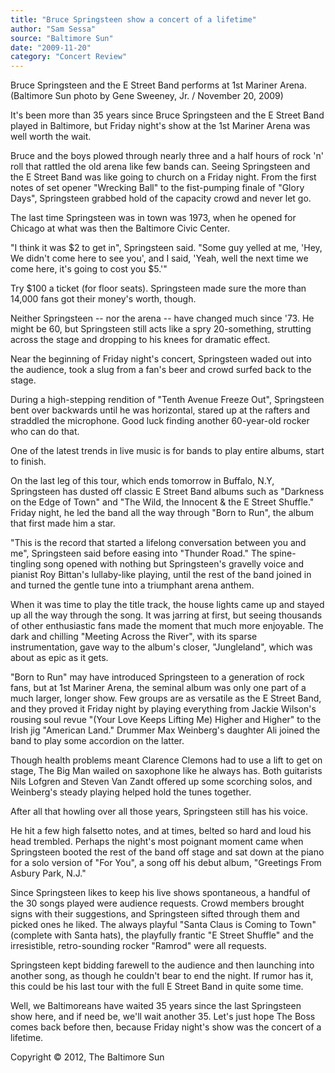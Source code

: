 ```yaml
---
title: "Bruce Springsteen show a concert of a lifetime"
author: "Sam Sessa"
source: "Baltimore Sun"
date: "2009-11-20"
category: "Concert Review"
---
```


Bruce Springsteen and the E Street Band performs at 1st Mariner Arena. (Baltimore Sun photo by Gene Sweeney, Jr. / November 20, 2009)

It's been more than 35 years since Bruce Springsteen and the E Street Band played in Baltimore, but Friday night's show at the 1st Mariner Arena was well worth the wait.

Bruce and the boys plowed through nearly three and a half hours of rock 'n' roll that rattled the old arena like few bands can. Seeing Springsteen and the E Street Band was like going to church on a Friday night. From the first notes of set opener "Wrecking Ball" to the fist-pumping finale of "Glory Days", Springsteen grabbed hold of the capacity crowd and never let go.

The last time Springsteen was in town was 1973, when he opened for Chicago at what was then the Baltimore Civic Center.

"I think it was $2 to get in", Springsteen said. "Some guy yelled at me, 'Hey, We didn't come here to see you', and I said, 'Yeah, well the next time we come here, it's going to cost you $5.'"

Try $100 a ticket (for floor seats). Springsteen made sure the more than 14,000 fans got their money's worth, though.

Neither Springsteen -- nor the arena -- have changed much since '73. He might be 60, but Springsteen still acts like a spry 20-something, strutting across the stage and dropping to his knees for dramatic effect.

Near the beginning of Friday night's concert, Springsteen waded out into the audience, took a slug from a fan's beer and crowd surfed back to the stage.

During a high-stepping rendition of "Tenth Avenue Freeze Out", Springsteen bent over backwards until he was horizontal, stared up at the rafters and straddled the microphone. Good luck finding another 60-year-old rocker who can do that.

One of the latest trends in live music is for bands to play entire albums, start to finish.

On the last leg of this tour, which ends tomorrow in Buffalo, N.Y, Springsteen has dusted off classic E Street Band albums such as "Darkness on the Edge of Town" and "The Wild, the Innocent & the E Street Shuffle." Friday night, he led the band all the way through "Born to Run", the album that first made him a star.

"This is the record that started a lifelong conversation between you and me", Springsteen said before easing into "Thunder Road." The spine-tingling song opened with nothing but Springsteen's gravelly voice and pianist Roy Bittan's lullaby-like playing, until the rest of the band joined in and turned the gentle tune into a triumphant arena anthem.

When it was time to play the title track, the house lights came up and stayed up all the way through the song. It was jarring at first, but seeing thousands of other enthusiastic fans made the moment that much more enjoyable. The dark and chilling "Meeting Across the River", with its sparse instrumentation, gave way to the album's closer, "Jungleland", which was about as epic as it gets.

"Born to Run" may have introduced Springsteen to a generation of rock fans, but at 1st Mariner Arena, the seminal album was only one part of a much larger, longer show. Few groups are as versatile as the E Street Band, and they proved it Friday night by playing everything from Jackie Wilson's rousing soul revue "(Your Love Keeps Lifting Me) Higher and Higher" to the Irish jig "American Land." Drummer Max Weinberg's daughter Ali joined the band to play some accordion on the latter.

Though health problems meant Clarence Clemons had to use a lift to get on stage, The Big Man wailed on saxophone like he always has. Both guitarists Nils Lofgren and Steven Van Zandt offered up some scorching solos, and Weinberg's steady playing helped hold the tunes together.

After all that howling over all those years, Springsteen still has his voice.

He hit a few high falsetto notes, and at times, belted so hard and loud his head trembled. Perhaps the night's most poignant moment came when Springsteen booted the rest of the band off stage and sat down at the piano for a solo version of "For You", a song off his debut album, "Greetings From Asbury Park, N.J."

Since Springsteen likes to keep his live shows spontaneous, a handful of the 30 songs played were audience requests. Crowd members brought signs with their suggestions, and Springsteen sifted through them and picked ones he liked. The always playful "Santa Claus is Coming to Town" (complete with Santa hats), the playfully frantic "E Street Shuffle" and the irresistible, retro-sounding rocker "Ramrod" were all requests.

Springsteen kept bidding farewell to the audience and then launching into another song, as though he couldn't bear to end the night. If rumor has it, this could be his last tour with the full E Street Band in quite some time.

Well, we Baltimoreans have waited 35 years since the last Springsteen show here, and if need be, we'll wait another 35. Let's just hope The Boss comes back before then, because Friday night's show was the concert of a lifetime.

Copyright © 2012, The Baltimore Sun

